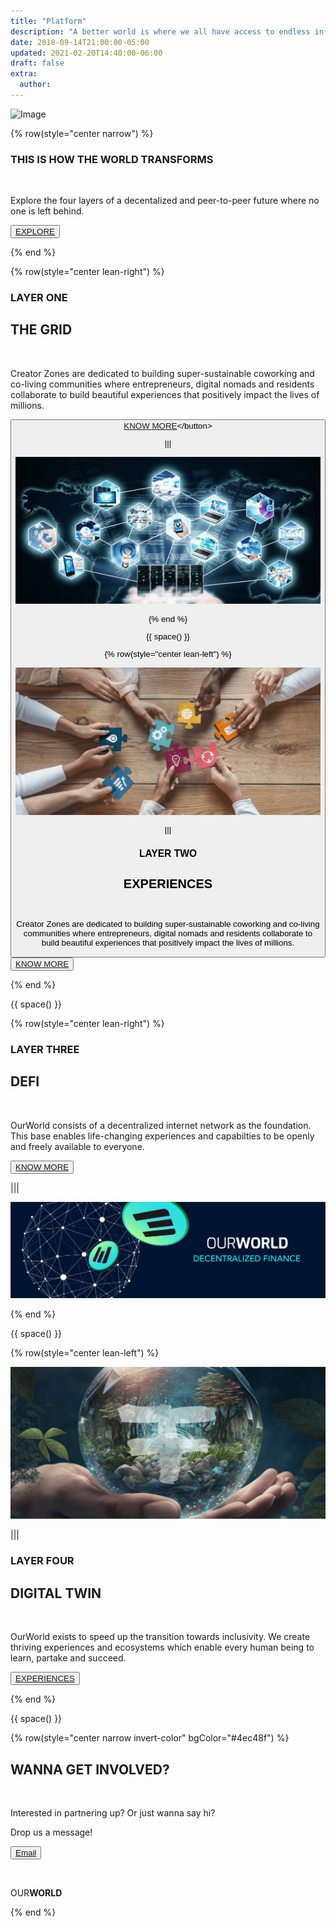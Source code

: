 ```yaml
---
title: "Platform"
description: "A better world is where we all have access to endless information and opportunities."
date: 2018-09-14T21:00:00-05:00
updated: 2021-02-20T14:40:00-06:00
draft: false
extra:
  author:
---
```


<!-- section 1 (header) -->

![Image](img/OW_Asset3.jpg)

{% row(style="center narrow") %}

### THIS IS HOW THE WORLD TRANSFORMS

<br/>

Explore the four layers of a decentalized and peer-to-peer future where no one is left behind.

<button>[EXPLORE]("/")</button>

{% end %}

{% row(style="center lean-right") %}

### LAYER ONE

## THE GRID

<br>

Creator Zones are dedicated to building super-sustainable coworking and co-living communities where entrepreneurs, digital nomads and residents collaborate to build beautiful experiences that positively impact the lives of millions.

<button>[KNOW MORE]("https://threefold.io")</button>

|||

![Image](img/p2p.png)

{% end %}

{{ space() }}

{% row(style="center lean-left") %}

![Image](img/ow_lp1.png)

|||

### LAYER TWO

## EXPERIENCES

<br/>

Creator Zones are dedicated to building super-sustainable coworking and co-living communities where entrepreneurs, digital nomads and residents collaborate to build beautiful experiences that positively impact the lives of millions.

<button>[KNOW MORE](/creator-zones)</button>

{% end %}

{{ space() }}

{% row(style="center lean-right") %}

### LAYER THREE

## DEFI

<br>

OurWorld consists of a decentralized internet network as the foundation. This base enables life-changing experiences and capabilties to be openly and freely available to everyone.

<button>[KNOW MORE]("/platform")</button>

|||

![Image](img/OW_Defi.jpg#large)

{% end %}

{{ space() }}

{% row(style="center lean-left") %}

![Image](img/ff.png)

|||

### LAYER FOUR

## DIGITAL TWIN

<br/>

OurWorld exists to speed up the transition towards inclusivity. We create thriving experiences and ecosystems which enable every human being to learn, partake and succeed.

<button>[EXPERIENCES](/experiences)</button>

{% end %}

{{ space() }}

{% row(style="center narrow invert-color" bgColor="#4ec48f") %}

## WANNA GET **INVOLVED?**

<br/>

Interested in partnering up? Or just wanna say hi?

Drop us a message!

<button>[Email](mailto:info@ourverse.tf)</button>

<br>

OUR**WORLD**

{% end %}
